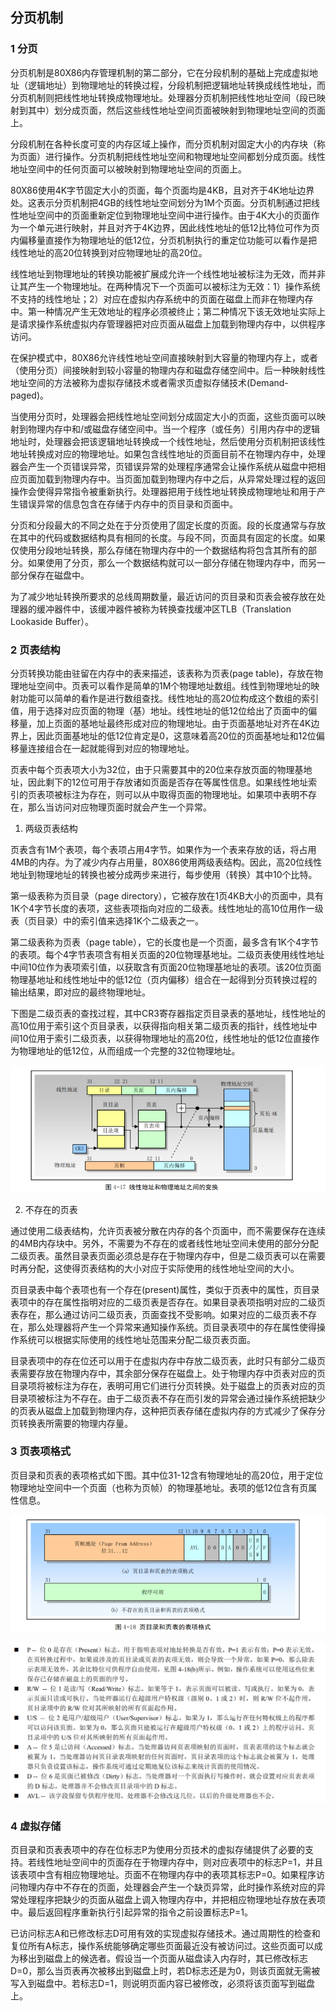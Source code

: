 ## 分页机制

### 1 分页

分页机制是80X86内存管理机制的第二部分，它在分段机制的基础上完成虚拟地址（逻辑地址）到物理地址的转换过程，分段机制把逻辑地址转换成线性地址，而分页机制则把线性地址转换成物理地址。处理器分页机制把线性地址空间（段已映射到其中）划分成页面，然后这些线性地址空间页面被映射到物理地址空间的页面上。

分段机制在各种长度可变的内存区域上操作，而分页机制对固定大小的内存块（称为页面）进行操作。分页机制把线性地址空间和物理地址空间都划分成页面。线性地址空间中的任何页面可以被映射到物理地址空间的页面上。

80X86使用4K字节固定大小的页面，每个页面均是4KB，且对齐于4K地址边界处。这表示分页机制把4GB的线性地址空间划分为1M个页面。分页机制通过把线性地址空间中的页面重新定位到物理地址空间中进行操作。由于4K大小的页面作为一个单元进行映射，并且对齐于4K边界，因此线性地址的低12比特位可作为页内偏移量直接作为物理地址的低12位，分页机制执行的重定位功能可以看作是把线性地址的高20位转换到对应物理地址的高20位。

线性地址到物理地址的转换功能被扩展成允许一个线性地址被标注为无效，而并非让其产生一个物理地址。在两种情况下一个页面可以被标注为无效：1）操作系统不支持的线性地址；2）对应在虚拟内存系统中的页面在磁盘上而非在物理内存中。第一种情况产生无效地址的程序必须被终止；第二种情况下该无效地址实际上是请求操作系统虚拟内存管理器把对应页面从磁盘上加载到物理内存中，以供程序访问。

在保护模式中，80X86允许线性地址空间直接映射到大容量的物理内存上，或者（使用分页）间接映射到较小容量的物理内存和磁盘存储空间中。后一种映射线性地址空间的方法被称为虚拟存储技术或者需求页虚拟存储技术(Demand-paged)。

当使用分页时，处理器会把线性地址空间划分成固定大小的页面，这些页面可以映射到物理内存中和/或磁盘存储空间中。当一个程序（或任务）引用内存中的逻辑地址时，处理器会把该逻辑地址转换成一个线性地址，然后使用分页机制把该线性地址转换成对应的物理地址。如果包含线性地址的页面目前不在物理内存中，处理器会产生一个页错误异常，页错误异常的处理程序通常会让操作系统从磁盘中把相应页面加载到物理内存中。当页面加载到物理内存中之后，从异常处理过程的返回操作会使得异常指令被重新执行。处理器把用于线性地址转换成物理地址和用于产生错误异常的信息包含在存储于内存中的页目录和页面中。

分页和分段最大的不同之处在于分页使用了固定长度的页面。段的长度通常与存放在其中的代码或数据结构具有相同的长度。与段不同，页面具有固定的长度。如果仅使用分段地址转换，那么存储在物理内存中的一个数据结构将包含其所有的部分。如果使用了分页，那么一个数据结构就可以一部分存储在物理内存中，而另一部分保存在磁盘中。

为了减少地址转换所要求的总线周期数量，最近访问的页目录和页表会被存放在处理器的缓冲器件中，该缓冲器件被称为转换查找缓冲区TLB（Translation Lookaside Buffer）。

### 2 页表结构

分页转换功能由驻留在内存中的表来描述，该表称为页表(page table)，存放在物理地址空间中。页表可以看作是简单的1M个物理地址数组。线性到物理地址的映射功能可以简单的看作是进行数组查找。线性地址的高20位构成这个数组的索引值，用于选择对应页面的物理（基）地址。线性地址的低12位给出了页面中的偏移量，加上页面的基地址最终形成对应的物理地址。由于页面基地址对齐在4K边界上，因此页面基地址的低12位肯定是0，这意味着高20位的页面基地址和12位偏移量连接组合在一起就能得到对应的物理地址。

页表中每个页表项大小为32位，由于只需要其中的20位来存放页面的物理基地址，因此剩下的12位可用于存放诸如页面是否存在等属性信息。如果线性地址索引的页表项被标注为存在，则可以从中取得页面的物理地址。如果项中表明不存在，那么当访问对应物理页面时就会产生一个异常。

1. 两级页表结构

页表含有1M个表项，每个表项占用4字节。如果作为一个表来存放的话，将占用4MB的内存。为了减少内存占用量，80X86使用两级表结构。因此，高20位线性地址到物理地址的转换也被分成两步来进行，每步使用（转换）其中10个比特。

第一级表称为页目录（page directory），它被存放在1页4KB大小的页面中，具有1K个4字节长度的表项，这些表项指向对应的二级表。线性地址的高10位用作一级表（页目录）中的索引值来选择1K个二级表之一。

第二级表称为页表（page table），它的长度也是一个页面，最多含有1K个4字节的表项。每个4字节表项含有相关页面的20位物理基地址。二级页表使用线性地址中间10位作为表项索引值，以获取含有页面20位物理基地址的表项。该20位页面物理基地址和线性地址中的低12位（页内偏移）组合在一起得到分页转换过程的输出结果，即对应的最终物理地址。

下图是二级页表的查找过程，其中CR3寄存器指定页目录表的基地址，线性地址的高10位用于索引这个页目录表，以获得指向相关第二级页表的指针，线性地址中间10位用于索引二级页表，以获得物理地址的高20位，线性地址的低12位直接作为物理地址的低12位，从而组成一个完整的32位物理地址。

![alt](./pictures2/1301.png)

2. 不存在的页表

通过使用二级表结构，允许页表被分散在内存的各个页面中，而不需要保存在连续的4MB内存块中。另外，不需要为不存在的或者线性地址空间未使用的部分分配二级页表。虽然目录表页面必须总是存在于物理内存中，但是二级页表可以在需要时再分配，这使得页表结构的大小对应于实际使用的线性地址空间的大小。

页目录表中每个表项也有一个存在(present)属性，类似于页表中的属性，页目录表项中的存在属性指明对应的二级页表是否存在。如果目录表项指明对应的二级页表存在，那么通过访问二级页表，页面查找不受影响。如果对应的二级页表不存在，那么处理器将产生一个异常来通知操作系统。页目录表项中的存在属性使得操作系统可以根据实际使用的线性地址范围来分配二级页表页面。

目录表项中的存在位还可以用于在虚拟内存中存放二级页表，此时只有部分二级页表需要存放在物理内存中，其余部分保存在磁盘上。处于物理内存中页表对应的页目录项将被标注为存在，表明可用它们进行分页转换。处于磁盘上的页表对应的页目录项被标注为不存在。由于二级页表不存在而引发的异常会通过操作系统把缺少的页表从磁盘上加载到物理内存，这种把页表存储在虚拟内存的方式减少了保存分页转换表所需要的物理内存量。

### 3 页表项格式

页目录和页表的表项格式如下图。其中位31-12含有物理地址的高20位，用于定位物理地址空间中一个页面（也称为页帧）的物理基地址。表项的低12位含有页属性信息。

![alt](./pictures2/1302.png)

![alt](./pictures2/1303.png)

### 4 虚拟存储

页目录和页表表项中的存在位标志P为使用分页技术的虚拟存储提供了必要的支持。若线性地址空间中的页面存在于物理内存中，则对应表项中的标志P=1，并且该表项中含有相应物理地址。页面不在物理内存中的表项其标志P=0。如果程序访问物理内存中不存在的页面，处理器会产生一个缺页异常，此时操作系统对应的异常处理程序把缺少的页面从磁盘上调入物理内存中，并把相应物理地址存放在表项中。最后返回程序重新执行引起异常的指令之前设置标志P=1。

已访问标志A和已修改标志D可用有效的实现虚拟存储技术。通过周期性的检查和复位所有A标志，操作系统能够确定哪些页面最近没有被访问过。这些页面可以成为移出到磁盘上的候选者。假设当一个页面从磁盘读入内存时，其已修改标志D=0，那么当页表再次被移出到磁盘上时，若D标志还是为0，则该页面就无需被写入到磁盘中。若标志D=1，则说明页面内容已被修改，必须将该页面写到磁盘上。
